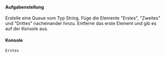 #### Aufgabenstellung

Erstelle eine Queue vom Typ String.
Füge die Elemente "Erstes", "Zweites" und "Drittes" nacheinander hinzu.
Entferne das erste Element und gib es auf der Konsole aus.

#### Konsole
```text
Erstes
```
